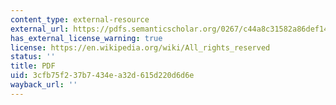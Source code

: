 ```yaml
---
content_type: external-resource
external_url: https://pdfs.semanticscholar.org/0267/c44a8c31582a86def14b6973afd13f596c22.pdf
has_external_license_warning: true
license: https://en.wikipedia.org/wiki/All_rights_reserved
status: ''
title: PDF
uid: 3cfb75f2-37b7-434e-a32d-615d220d6d6e
wayback_url: ''
---
```

